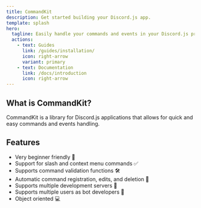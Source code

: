 ```yaml
---
title: CommandKit
description: Get started building your Discord.js app.
template: splash
hero:
  tagline: Easily handle your commands and events in your Discord.js projects!
  actions:
    - text: Guides
      link: /guides/installation/
      icon: right-arrow
      variant: primary
    - text: Documentation
      link: /docs/introduction
      icon: right-arrow
---
```


## What is CommandKit?

CommandKit is a library for Discord.js applications that allows for quick and easy commands and events handling.

## Features

- Very beginner friendly 🚀
- Support for slash and context menu commands ✅
- Supports command validation functions 🛠
- Automatic command registration, edits, and deletion 🤖
- Supports multiple development servers 🤝
- Supports multiple users as bot developers 👥
- Object oriented 💻
